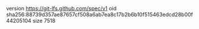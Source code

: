 version https://git-lfs.github.com/spec/v1
oid sha256:88739d357ae87657cf508a6ab7ea8c17b2b6b10f515463edcd28b00f44205104
size 7518
